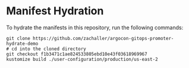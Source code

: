 # Manifest Hydration

To hydrate the manifests in this repository, run the following commands:

```shell
git clone https://github.com/zachaller/argocon-gitops-promoter-hydrate-demo
# cd into the cloned directory
git checkout f1b3471c1ae824533805ebd10e43f03618969967
kustomize build ./user-configuration/production/us-east-2
```
